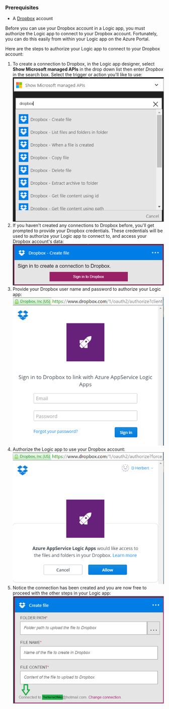 ### Prerequisites
- A [Dropbox](https://www.Dropbox.com/) account 

Before you can use your Dropbox account in a Logic app, you must authorize the Logic app to connect to your Dropbox account. Fortunately, you can do this easily from within your Logic app on the Azure Portal. 

Here are the steps to authorize your Logic app to connect to your Dropbox account:

1. To create a connection to Dropbox, in the Logic app designer, select **Show Microsoft managed APIs** in the drop down list then enter *Dropbox* in the search box. Select the trigger or action you'll like to use:  
  ![Dropbox step 1](./media/connectors-create-api-dropbox/dropbox-1.png)
2. If you haven't created any connections to Dropbox before, you'll get prompted to provide your Dropbox credentials. These credentials will be used to authorize your Logic app to connect to, and access your Dropbox account's data:  
  ![Dropbox step 2](./media/connectors-create-api-dropbox/dropbox-2.png)
3. Provide your Dropbox user name and password to authorize your Logic app:  
  ![Dropbox step 3](./media/connectors-create-api-dropbox/dropbox-3.png)   
4. Authorize the Logic app to use your Dropbox account:  
  ![Dropbox step 4](./media/connectors-create-api-dropbox/dropbox-4.png)
5. Notice the connection has been created and you are now free to proceed with the other steps in your Logic app:  
  ![Dropbox step 5](./media/connectors-create-api-dropbox/dropbox-5.png)   
